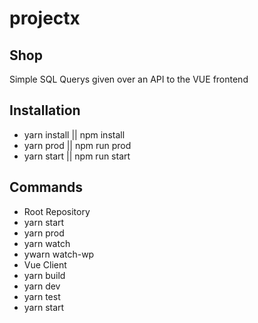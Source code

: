 # projectx

## Shop
Simple SQL Querys given over an API
to the VUE frontend

## Installation
- yarn install || npm install
- yarn prod || npm run prod
- yarn start || npm run start

## Commands
- Root Repository
 - yarn start
 - yarn prod
 - yarn watch
 - ywarn watch-wp
- Vue Client
 - yarn build
 - yarn dev
 - yarn test
 - yarn start
